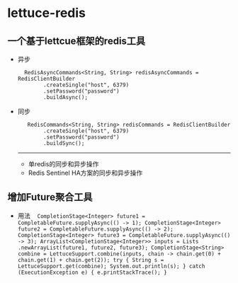 # lettuce-redis

## 一个基于lettcue框架的redis工具

- 异步
  ``` 
    RedisAsyncCommands<String, String> redisAsyncCommands = RedisClientBuilder
          .createSingle("host", 6379)
          .setPassword("password")
          .buildAsync();
  ```
          
- 同步
  ```
     RedisCommands<String, String> redisCommands = RedisClientBuilder
          .createSingle("host", 6379)
          .setPassword("password")
          .buildSync();
  ```
  ---
  - 单redis的同步和异步操作
  - Redis Sentinel HA方案的同步和异步操作
## 增加Future聚合工具
 
 - 用法 
   ```
     CompletionStage<Integer> future1 = CompletableFuture.supplyAsync(() -> 1);
        CompletionStage<Integer> future2 = CompletableFuture.supplyAsync(() -> 2);
        CompletionStage<Integer> future3 = CompletableFuture.supplyAsync(() -> 3);
        ArrayList<CompletionStage<Integer>> inputs = Lists
                .newArrayList(future1, future2, future3);
        CompletionStage<String> combine = LettuceSupport.combine(inputs, chain -> chain.get(0) + chain.get(1) + chain.get(2));
        try {
            String s = LettuceSupport.get(combine);
            System.out.println(s);
        } catch (ExecutionException e) {
            e.printStackTrace();
        }
   ```
